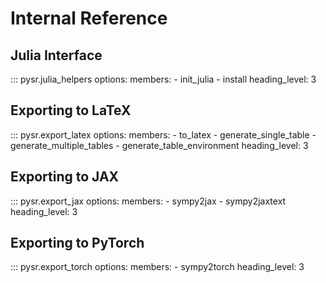 # Internal Reference

## Julia Interface

::: pysr.julia_helpers
    options:
        members:
            - init_julia
            - install
        heading_level: 3

## Exporting to LaTeX

::: pysr.export_latex
    options:
        members:
            - to_latex
            - generate_single_table
            - generate_multiple_tables
            - generate_table_environment
        heading_level: 3

## Exporting to JAX

::: pysr.export_jax
    options:
        members:
            - sympy2jax
            - sympy2jaxtext
        heading_level: 3

## Exporting to PyTorch

::: pysr.export_torch
    options:
        members:
            - sympy2torch
        heading_level: 3
